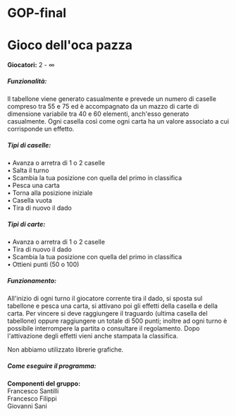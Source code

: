 # GOP-final
<h1>Gioco dell'oca pazza</h1>
<b>Giocatori:</b> 2 - &#8734; <br>
<h5>Funzionalità: </h5>
Il tabellone viene generato casualmente e prevede un numero di caselle compreso tra 55 e 75 ed è accompagnato da un mazzo di carte
di dimensione variabile tra 40 e 60 elementi, anch'esso generato casualmente.
Ogni casella così come ogni carta ha un valore associato a cui corrisponde un effetto.

  <h5>Tipi di caselle:</h5>
  • Avanza o arretra di 1 o 2 caselle <br>
  • Salta il turno <br>
  • Scambia la tua posizione con quella del primo in classifica <br>
  • Pesca una carta <br>
  • Torna alla posizione iniziale <br>
  • Casella vuota <br>
  • Tira di nuovo il dado <br>
  
  <h5>Tipi di carte: </h5>
  • Avanza o arretra di 1 o 2 caselle <br>
  • Tira di nuovo il dado <br>
  • Scambia la tua posizione con quella del primo in classifica <br>
  • Ottieni punti (50 o 100) <br>
 
 <h5>Funzionamento: </h5>
 All'inizio di ogni turno il giocatore corrente tira il dado, si sposta sul tabellone e pesca una carta, si attivano poi gli effetti 
 della casella e della carta. Per vincere si deve raggiungere il traguardo (ultima casella del tabellone) oppure raggiungere
 un totale di 500 punti; inoltre ad ogni turno è possibile interrompere la partita o consultare il regolamento.
 Dopo l'attivazione degli effetti vieni anche stampata la classifica.
 
 Non abbiamo utilizzato librerie grafiche.
 
 <h5>Come eseguire il programma: </h5>
 
 
 
 <b>Componenti del gruppo: </b><br>
 Francesco Santilli<br>
 Francesco Filippi<br>
 Giovanni Sani<br>
